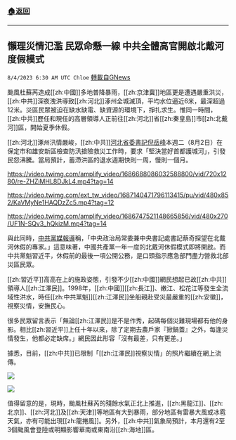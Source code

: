 ###  [:house:返回](README.md)
---


## 懶理災情氾濫 民眾命懸一線 中共全體高官開啟北戴河度假模式
`8/4/2023 6:30 AM UTC Chloe` [轉載自GNews](https://gnews.org/articles/1523024)

颱風杜蘇芮造成[[zh:中國]]多地普降暴雨，[[zh:京津冀]]地區更是遭遇嚴重洪災，[[zh:中共]]深夜洩洪導致[[zh:河北]]涿州全城滅頂，平均水位逼近6米，最深超過12米。災區民眾被迫在缺水缺電、缺資源的環境下，掙扎求生。惟同一時間，[[zh:中共]]歷任和現任的高層領導人正前往[[zh:河北]]省[[zh:秦皇島]]市[[zh:北戴河]]區，開始夏季休假。

[[zh:河北]]涿州汛情嚴峻，[[zh:中共]][河北省委書記倪岳峰](https://std.stheadline.com/realtime/article/1943276/%E5%8D%B3%E6%99%82-%E4%B8%AD%E5%9C%8B-%E6%B2%B3%E5%8C%97%E7%9C%81%E5%A7%94%E6%9B%B8%E8%A8%98%E7%A8%B1%E8%A6%81-%E7%95%B6%E5%A5%BD%E9%A6%96%E9%83%BD%E8%AD%B7%E5%9F%8E%E6%B2%B3-%E5%BC%95%E7%99%BC%E4%B8%8D%E6%BB%BF)本週二（8月2日）在保定市和雄安新區檢查防汛搶險救災工作時，要求「堅決當好首都護城河」，引發民怨沸騰。當局預計，蓄滯洪區的退水週期快則一周，慢則一個月。


https://video.twimg.com/amplify_video/1686688086032588800/vid/720x1280/re-ZHZiMHL8DJkL4.mp4?tag=14


https://video.twimg.com/ext_tw_video/1687140471796113415/pu/vid/480x852/KaVMyNe1HAQDzZc5.mp4?tag=12


https://video.twimg.com/amplify_video/1686747521148665856/vid/480x270/UF1N-SQv3_hQkizM.mp4?tag=14


與此同時，[中共黨媒報導](https://news.now.com/home/international/player?newsId=527167)稱，「中央政治局常委兼中央書記處書記蔡奇探望在北戴河休假的專家。」這意味著，中國共產黨一年一度的北戴河休假模式即將開啟。而中共黨魁習近平，休假前的最後一項公開公務，是口頭指示應急部門盡力營救北部災區民眾。

[[zh:習近平]]高高在上的施政姿態，引發不少[[zh:中國]]網民想起已故[[zh:中共]]領導人[[zh:江澤民]]。1998年，[[zh:中國]][[zh:長江]]、嫩江、松花江等發生全流域性洪水，時任[[zh:中共黨魁]][[zh:江澤民]]坐船親赴受災最嚴重的[[zh:安徽]]，視察災情，安撫民心。

很多民眾留言表示「無論[[zh:江澤民]]是不是作秀，起碼每個災難現場都有他的身影。相比[[zh:習近平]]上任十年以來，除了定期去農戶家『掀鍋蓋』之外，每逢災情發生，他都必定缺席。」網民因此形容「沒有最差，只有更差。」

據悉，目前，[[zh:中共]]已限制「[[zh:江澤民]]視察災情」的照片繼續在網上流傳。


![](https://cloudflare-ipfs.com/ipfs/QmRs4byYysNd4SmyrXQyUmLnnw85QTMseuDqK3SSoP3DLp?filename=IMG_0042.JPG)


![](https://cloudflare-ipfs.com/ipfs/QmRhTkMXTK91rGBNC7HrkFJfSeFv3t5smbogoWsVZtMGSx?filename=IMG_0044.JPG)

值得留意的是，現時，颱風杜蘇芮的殘餘水氣正北上推進，[[zh:黑龍江]]、[[zh:北京]]、[[zh:河北]]及[[zh:天津]]等地區有大到暴雨，部分地區有雷暴大風或冰雹天氣，亦有可能出現[[zh:龍捲風]]。另外，[[zh:中共]]氣象局預計，本月還有2至3個颱風會登陸或明顯影響華南或東南沿[[zh:海地]]區。
